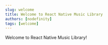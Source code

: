 ```yaml
---
slug: welcome
title: Welcome to React Native Music Library
authors: [nodefinity]
tags: [welcome]
---
```


Welcome to React Native Music Library!
